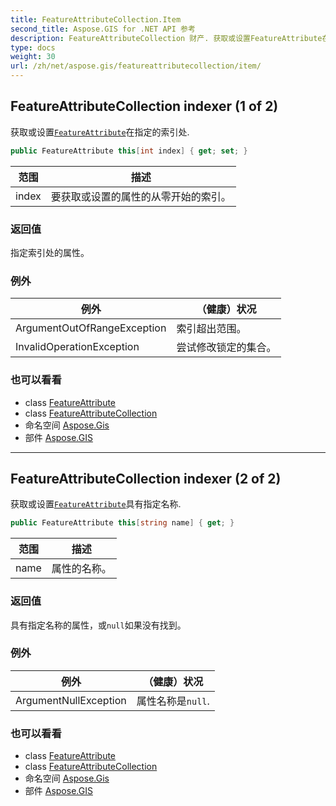 ```yaml
---
title: FeatureAttributeCollection.Item
second_title: Aspose.GIS for .NET API 参考
description: FeatureAttributeCollection 财产. 获取或设置FeatureAttribute在指定的索引处.
type: docs
weight: 30
url: /zh/net/aspose.gis/featureattributecollection/item/
---
```

## FeatureAttributeCollection indexer (1 of 2)

获取或设置[`FeatureAttribute`](../../featureattribute/)在指定的索引处.

```csharp
public FeatureAttribute this[int index] { get; set; }
```

| 范围 | 描述 |
| --- | --- |
| index | 要获取或设置的属性的从零开始的索引。 |

### 返回值

指定索引处的属性。

### 例外

| 例外 | （健康）状况 |
| --- | --- |
| ArgumentOutOfRangeException | 索引超出范围。 |
| InvalidOperationException | 尝试修改锁定的集合。 |

### 也可以看看

* class [FeatureAttribute](../../featureattribute/)
* class [FeatureAttributeCollection](../)
* 命名空间 [Aspose.Gis](../../featureattributecollection/)
* 部件 [Aspose.GIS](../../../)

---

## FeatureAttributeCollection indexer (2 of 2)

获取或设置[`FeatureAttribute`](../../featureattribute/)具有指定名称.

```csharp
public FeatureAttribute this[string name] { get; }
```

| 范围 | 描述 |
| --- | --- |
| name | 属性的名称。 |

### 返回值

具有指定名称的属性，或`null`如果没有找到。

### 例外

| 例外 | （健康）状况 |
| --- | --- |
| ArgumentNullException | 属性名称是`null`. |

### 也可以看看

* class [FeatureAttribute](../../featureattribute/)
* class [FeatureAttributeCollection](../)
* 命名空间 [Aspose.Gis](../../featureattributecollection/)
* 部件 [Aspose.GIS](../../../)


